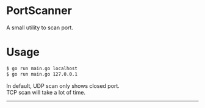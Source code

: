 # PortScanner

A small utility to scan port.  


# Usage

```bash
$ go run main.go localhost
$ go run main.go 127.0.0.1
```

In default, UDP scan only shows closed port.  
TCP scan will take a lot of time.  


---
